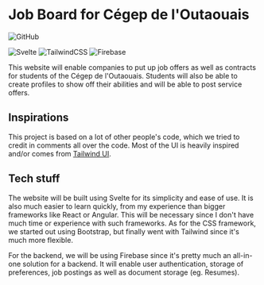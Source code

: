 # Job Board for Cégep de l'Outaouais

![GitHub](https://img.shields.io/github/license/jakobbouchard/job-board)

![Svelte](https://img.shields.io/badge/Framework-Svelte-df420f?logo=svelte)
![TailwindCSS](https://img.shields.io/badge/Tailwind-CSS-38b2ac?logo=tailwind-css)
![Firebase](https://img.shields.io/badge/Cloud-Firebase-f5ba23?logo=Firebase)

This website will enable companies to put up job offers as well as contracts for
students of the Cégep de l'Outaouais. Students will also be able to create
profiles to show off their abilities and will be able to post service offers.

## Inspirations

This project is based on a lot of other people's code, which we tried to credit
in comments all over the code. Most of the UI is heavily inspired and/or comes
from [Tailwind UI](https://tailwindui.com/).

## Tech stuff

The website will be built using Svelte for its simplicity and ease of use. It is
also much easier to learn quickly, from my experience than bigger frameworks
like React or Angular. This will be necessary since I don't have much time or
experience with such frameworks. As for the CSS framework, we started out using
Bootstrap, but finally went with Tailwind since it's much more flexible.

For the backend, we will be using Firebase since it's pretty much an all-in-one
solution for a backend. It will enable user authentication, storage of
preferences, job postings as well as document storage (eg. Resumes).
